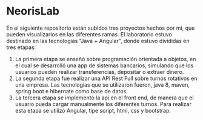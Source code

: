 # NeorisLab
En el siguiente repositorio están subidos tres proyectos hechos por mi, que pueden visualizarlos en las diferentes ramas. 
El laboratorio estuvo destinado en las tecnologías "Java + Angular", donde estuvo divididas en tres etapas: 
1. La primera etapa se enseñó sobre programación orientada a objetos, en el cual se desarrolló una app de sistemas bancarios, simulando que los usuarios pueden realizar transferencias, depositar o extraer dinero. 
2. La segunda etapa fue realizar una API Rest Full sobre turnos rotativos en una empresa. Las tecnologías que se utilizaron fueron, java 8, maven, spring boot e hibernate como base de datos. 
3. La tercera etapa se implementó la api en el front end, de manera que el usuario pueda cargar manualmente los diferentes turnos. Para realizar esta etapa se utilizó Angular, tipe script, html, css y bootstrap.  
